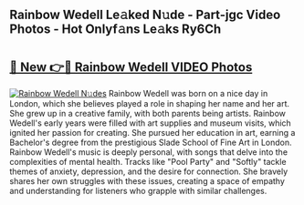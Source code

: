 ## Rainbow Wedell Le𝚊ked N𝚞de - Part-jgc Video Photos - Hot Onlyf𝚊ns Le𝚊ks Ry6Ch

# <h2><a href="http://ac23421.deff.icu/?id=Rainbow+Wedell">🔗 New 👉🔴 Rainbow Wedell VIDEO Photos</a></h2>

[![Rainbow Wedell N𝚞des](https://i.imgur.com/rIISA9y.gif)](http://ac23421.deff.icu/?id=Rainbow+Wedell)
Rainbow Wedell was born on a nice day in London, which she believes played a role in shaping her name and her art. She grew up in a creative family, with both parents being artists. Rainbow Wedell's early years were filled with art supplies and museum visits, which ignited her passion for creating. She pursued her education in art, earning a Bachelor's degree from the prestigious Slade School of Fine Art in London. Rainbow Wedell's music is deeply personal, with songs that delve into the complexities of mental health. Tracks like "Pool Party" and "Softly" tackle themes of anxiety, depression, and the desire for connection. She bravely shares her own struggles with these issues, creating a space of empathy and understanding for listeners who grapple with similar challenges.
